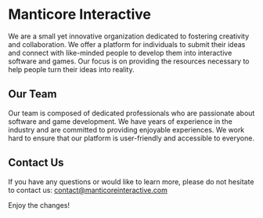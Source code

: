 # Manticore Interactive

We are a small yet innovative organization dedicated to fostering creativity and collaboration. We offer a platform for individuals to submit their ideas and connect with like-minded people to develop them into interactive software and games. Our focus is on providing the resources necessary to help people turn their ideas into reality.

## Our Team

Our team is composed of dedicated professionals who are passionate about software and game development. We have years of experience in the industry and are committed to providing enjoyable experiences. We work hard to ensure that our platform is user-friendly and accessible to everyone.

## Contact Us

If you have any questions or would like to learn more, please do not hesitate to contact us: contact@manticoreinteractive.com

Enjoy the changes!
